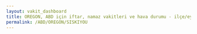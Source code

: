 ```yaml
---
layout: vakit_dashboard
title: OREGON, ABD için iftar, namaz vakitleri ve hava durumu - ilçe/eyalet seç
permalink: /ABD/OREGON/SISKIYOU
---
```


<script type="text/javascript">
  var GLOBAL_COUNTRY = 'ABD';
  var GLOBAL_CITY = 'OREGON';
  var GLOBAL_STATE = 'SISKIYOU';
  var lat = 72;
  var lon = 21;
</script>
